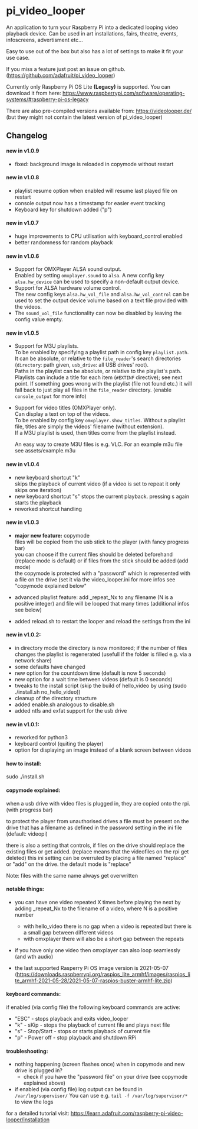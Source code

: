 # pi_video_looper
An application to turn your Raspberry Pi into a dedicated looping video playback device.
Can be used in art installations, fairs, theatre, events, infoscreens, advertisment etc...

Easy to use out of the box but also has a lot of settings to make it fit your use case.

If you miss a feature just post an issue on github. (https://github.com/adafruit/pi_video_looper)

Currently only Raspberry Pi OS Lite __(Legacy)__ is supported.
You can download it from here: https://www.raspberrypi.com/software/operating-systems/#raspberry-pi-os-legacy

There are also pre-compiled versions available from: https://videolooper.de/ (but they might not contain the latest version of pi_video_looper)

## Changelog

#### new in v1.0.9
 - fixed: background image is reloaded in copymode without restart

#### new in v1.0.8
 - playlist resume option
   when enabled will resume last played file on restart
 - console output now has a timestamp for easier event tracking
 - Keyboard key for shutdown added ("p")

#### new in v1.0.7
 - huge improvements to CPU utilisation with keyboard_control enabled
 - better randomness for random playback

#### new in v1.0.6

 - Support for OMXPlayer ALSA sound output.  
   Enabled by setting `omxplayer.sound` to `alsa`. A new config key `alsa.hw_device` can be used to specify a non-default output device.
 - Support for ALSA hardware volume control.  
   The new config keys `alsa.hw_vol_file` and `alsa.hw_vol_control` can be used to set the output device volume based on a text file provided with the videos.
 - The `sound_vol_file` functionality can now be disabled by leaving the config value empty.

#### new in v1.0.5

 - Support for M3U playlists.  
   To be enabled by specifying a playlist path in config key `playlist.path`. It can be absolute, or relative to the `file_reader`'s search directories (`directory`: path given, `usb_drive`: all USB drives' root).  
   Paths in the playlist can be absolute, or relative to the playlist's path.  
   Playlists can include a title for each item (`#EXTINF` directive); see next point.
   If something goes wrong with the playlist (file not found etc.) it will fall back to just play all files in the `file_reader` directory. (enable `console_output` for more info)
 - Support for video titles (OMXPlayer only).  
   Can display a text on top of the videos.  
   To be enabled by config key `omxplayer.show_titles`.
   Without a playlist file, titles are simply the videos' filename (without extension).  
   If a M3U playlist is used, then titles come from the playlist instead.
   
   An easy way to create M3U files is e.g. VLC. For an example m3u file see assets/example.m3u

#### new in v1.0.4
 - new keyboard shortcut "k"  
   skips the playback of current video (if a video is set to repeat it only skips one iteration)
 - new keyboard shortcut "s"
   stops the current playback. pressing s again starts the playback
 - reworked shortcut handling 
 
#### new in v1.0.3
 - **major new feature:** copymode  
 files will be copied from the usb stick to the player (with fancy progress bar)  
 you can choose if the current files should be deleted beforehand (replace mode is default) 
 or if files from the stick should be added (add mode)  
 the copymode is protected with a "password" which is represented with a file on the drive (set it via the video_looper.ini
 for more infos see "copymode explained below" 
 
 - advanced playlist feature: add _repeat_Nx to any filename (N is a positive integer) and file will be looped that many times
  (additional infos see below)
 - added reload.sh to restart the looper and reload the settings from the ini

#### new in v1.0.2:
 - in directory mode the directory is now monitored;
   if the number of files changes the playlist is regenerated (usefull if the folder is filled e.g. via a network share)
 - some defaults have changed
 - new option for the countdown time (default is now 5 seconds)
 - new option for a wait time between videos (default is 0 seconds) 
 - tweaks to the install script (skip the build of hello_video by using (sudo ./install.sh no_hello_video))
 - cleanup of the directory structure
 - added enable.sh analogous to disable.sh
 - added ntfs and exfat support for the usb drive
  
#### new in v1.0.1:
 - reworked for python3
 - keyboard control (quiting the player)
 - option for displaying an image instead of a blank screen between videos
    
#### how to install:
sudo ./install.sh

#### copymode explained:
when a usb drive with video files is plugged in, they are copied onto the rpi. (with progress bar)

to protect the player from unauthorised drives a file must be present on the drive that has a filename 
as defined in the password setting in the ini file (default: videopi)

there is also a setting that controls, if files on the drive should replace the existing files or get added. (replace means that the videofiles on the rpi get deleted)
this ini setting can be overruled by placing a file named "replace" or "add" on the drive.
the default mode is "replace"

Note: files with the same name always get overwritten

#### notable things:
* you can have one video repeated X times before playing the next by adding _repeat_Nx to the filename of a video, where N is a positive number
    * with hello_video there is no gap when a video is repeated but there is a small gap between different videos
    * with omxplayer there will also be a short gap between the repeats
    
* if you have only one video then omxplayer can also loop seamlessly (and wth audio)
* the last supported Rasperry Pi OS image version is 2021-05-07 (https://downloads.raspberrypi.org/raspios_lite_armhf/images/raspios_lite_armhf-2021-05-28/2021-05-07-raspios-buster-armhf-lite.zip)

#### keyboard commands:
if enabled (via config file) the following keyboard commands are active:
* "ESC" - stops playback and exits video_looper
* "k" - sKip - stops the playback of current file and plays next file
* "s" - Stop/Start - stops or starts playback of current file
* "p" - Power off - stop playback and shutdown RPi

#### troubleshooting:
* nothing happening (screen flashes once) when in copymode and new drive is plugged in?
    * check if you have the "password file" on your drive (see copymode explained above)
* if enabled (via config file) log output can be found in `/var/log/supervisor/`
  You can use e.g. `tail -f /var/log/supervisor/*` to view the logs

for a detailed tutorial visit: https://learn.adafruit.com/raspberry-pi-video-looper/installation
